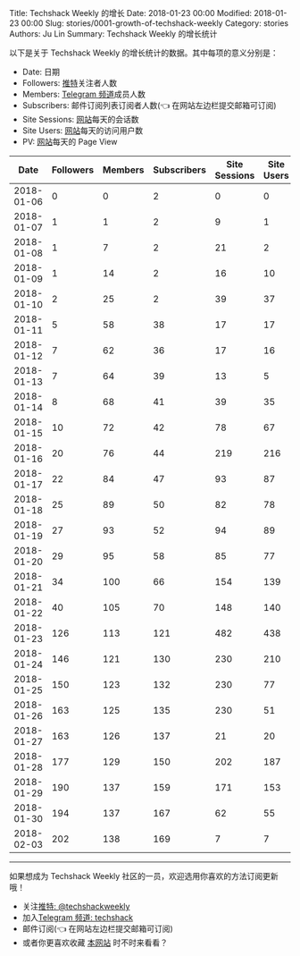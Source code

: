 Title: Techshack Weekly 的增长
Date: 2018-01-23 00:00
Modified: 2018-01-23 00:00
Slug: stories/0001-growth-of-techshack-weekly
Category: stories
Authors: Ju Lin
Summary: Techshack Weekly 的增长统计


以下是关于 Techshack Weekly 的增长统计的数据。其中每项的意义分别是：

* Date: 日期
* Followers: [推特](https://twitter.com/techshackweekly)关注者人数
* Members: [Telegram 频道](https://t.me/techshack)成员人数
* Subscribers: 邮件订阅列表订阅者人数(👈 在网站左边栏提交邮箱可订阅)
* Site Sessions: [网站](https://www.soasme.com/techshack.weekly/)每天的会话数
* Site Users: [网站](https://www.soasme.com/techshack.weekly/)每天的访问用户数
* PV: [网站](https://www.soasme.com/techshack.weekly/)每天的 Page View


| Date         | Followers | Members | Subscribers | Site Sessions | Site Users | PV |
| ------------ | ------------ | --------------- | --------------- | ------------- | ---------- | ----- |
|2018-01-06|0|0|2|0|0|0|
|2018-01-07|1|1|2|9|1|44|
|2018-01-08|1|7|2|21|2|89|
|2018-01-09|1|14|2|16|10|21|
|2018-01-10|2|25|2|39|37|63|
|2018-01-11|5|58|38|17|17|22|
|2018-01-12|7|62|36|17|16|38|
|2018-01-13|7|64|39|13|5|310|
|2018-01-14|8|68|41|39|35|172|
|2018-01-15|10|72|42|78|67|193|
|2018-01-16|20|76|44|219|216|378|
|2018-01-17|22|84|47|93|87|273|
|2018-01-18|25|89|50|82|78|172
|2018-01-19|27|93|52|94|89|189|
|2018-01-20|29|95|58|85|77|145|
|2018-01-21|34|100|66|154|139|496|
|2018-01-22|40|105|70|148|140|328|
|2018-01-23|126|113|121|482|438|1004|
|2018-01-24|146|121|130|230|210|421|
|2018-01-25|150|123|132|230|77|72|
|2018-01-26|163|125|135|230|51|46|
|2018-01-27|163|126|137|21|20|34|
|2018-01-28|177|129|150|202|187|441|
|2018-01-29|190|137|159|171|153|416|
|2018-01-30|194|137|167|62|55|123|
|2018-02-03|202|138|169|7|7|8|
<NEW-STUFF-HERE>

<hr>

如果想成为 Techshack Weekly 社区的一员，欢迎选用你喜欢的方法订阅更新哦！

* 关注[推特: @techshackweekly](https://twitter.com/techshackweekly)
* 加入[Telegram 频道: techshack](https://t.me/techshack)
* 邮件订阅(👈 在网站左边栏提交邮箱可订阅)
* 或者你更喜欢收藏 [本网站](https://www.soasme.com/techshack.weekly/) 时不时来看看？







